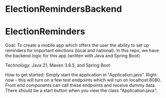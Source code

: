 # ElectionRemindersBackend
# ElectionReminders

Goal: 
To create a mobile app which offers the user the ability to set up reminders for important elections (local and national). In this repo, we have the backend logic for this app (written with Java and Spring Boot)

Technology: 
Java 21, Maven 3.8.5, and Spring Boot

How to get started: 
Simply start the application in "Application.java". Right now - this will turn on a few test endpoints 
which will run on localhost:8080. Front end components can call these endpoints and receive dummy data. 
There should be a start button when you view the class "Application.java". 
